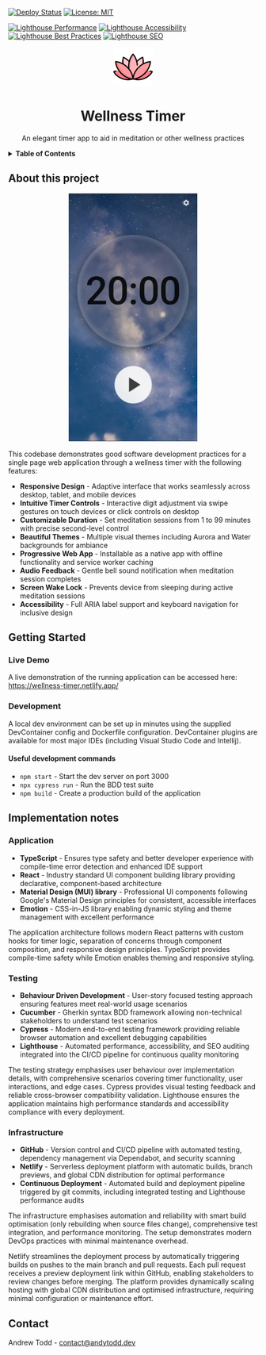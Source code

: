[![Deploy Status](https://api.netlify.com/api/v1/badges/12003f20-8161-4f15-957d-2bb7893625ee/deploy-status)](https://app.netlify.com/projects/wellness-timer/deploys) [![License: MIT](https://img.shields.io/badge/License-MIT-yellow.svg)](https://opensource.org/licenses/MIT)

[![Lighthouse Performance](https://img.shields.io/badge/dynamic/json?url=https%3A%2F%2Fwellness-timer.netlify.app%2Freports%2Flighthouse.json&query=%24.categories.performance.score&suffix=%25&label=lighthouse%20performance&color=brightgreen&style=flat&logoColor=white&logo=lighthouse&scale=100)](https://wellness-timer.netlify.app/reports/lighthouse.html) [![Lighthouse Accessibility](https://img.shields.io/badge/dynamic/json?url=https%3A%2F%2Fwellness-timer.netlify.app%2Freports%2Flighthouse.json&query=%24.categories.accessibility.score&suffix=%25&label=lighthouse%20accessibility&color=brightgreen&style=flat&logoColor=white&logo=lighthouse&scale=100)](https://wellness-timer.netlify.app/reports/lighthouse.html) [![Lighthouse Best Practices](https://img.shields.io/badge/dynamic/json?url=https%3A%2F%2Fwellness-timer.netlify.app%2Freports%2Flighthouse.json&query=%24.categories%5B%27best-practices%27%5D.score&suffix=%25&label=lighthouse%20best%20practices&color=brightgreen&style=flat&logoColor=white&logo=lighthouse&scale=100)](https://wellness-timer.netlify.app/reports/lighthouse.html) [![Lighthouse SEO](https://img.shields.io/badge/dynamic/json?url=https%3A%2F%2Fwellness-timer.netlify.app%2Freports%2Flighthouse.json&query=%24.categories.seo.score&suffix=%25&label=lighthouse%20seo&color=yellow&style=flat&logoColor=white&logo=lighthouse&scale=100)](https://wellness-timer.netlify.app/reports/lighthouse.html)

<div align="center">
  <a href="https://github.com/othneildrew/Best-README-Template">
    <img src="src/images/lotus.png" alt="Logo" width="80" height="80">
  </a>

  <h1 align="center">Wellness Timer</h3>

  <p align="center">
    An elegant timer app to aid in meditation or other wellness practices
    <br />
  </p>
</div>

<details>
<summary><strong>Table of Contents</strong></summary>

- [About this project](#about-this-project)
- [Getting Started](#getting-started)
  - [Live Demo](#live-demo)
  - [Development](#development)
- [Implementation notes](#implementation-notes)
  - [Application](#application)
  - [Testing](#testing)
  - [Infrastructure](#infrastructure)
- [Contact](#contact)

</details>

## About this project

<div align="center">
<img src="rm_images/timer_screen_shot.webp" height="500px" />
</div>

This codebase demonstrates good software development practices for a single page web application through a wellness timer with the following features:

- **Responsive Design** - Adaptive interface that works seamlessly across desktop, tablet, and mobile devices
- **Intuitive Timer Controls** - Interactive digit adjustment via swipe gestures on touch devices or click controls on desktop
- **Customizable Duration** - Set meditation sessions from 1 to 99 minutes with precise second-level control
- **Beautiful Themes** - Multiple visual themes including Aurora and Water backgrounds for ambiance
- **Progressive Web App** - Installable as a native app with offline functionality and service worker caching
- **Audio Feedback** - Gentle bell sound notification when meditation session completes
- **Screen Wake Lock** - Prevents device from sleeping during active meditation sessions
- **Accessibility** - Full ARIA label support and keyboard navigation for inclusive design

## Getting Started

### Live Demo

A live demonstration of the running application can be accessed here: https://wellness-timer.netlify.app/

### Development

A local dev environment can be set up in minutes using the supplied DevContainer config and Dockerfile configuration. DevContainer plugins are available for most major IDEs (including Visual Studio Code and Intellij).

#### Useful development commands

- `npm start` - Start the dev server on port 3000
- `npx cypress run` - Run the BDD test suite
- `npm build` - Create a production build of the application

## Implementation notes

### Application

- **TypeScript** - Ensures type safety and better developer experience with compile-time error detection and enhanced IDE support
- **React** - Industry standard UI component building library providing declarative, component-based architecture
- **Material Design (MUI) library** - Professional UI components following Google's Material Design principles for consistent, accessible interfaces
- **Emotion** - CSS-in-JS library enabling dynamic styling and theme management with excellent performance

The application architecture follows modern React patterns with custom hooks for timer logic, separation of concerns through component composition, and responsive design principles. TypeScript provides compile-time safety while Emotion enables theming and responsive styling.

### Testing

- **Behaviour Driven Development** - User-story focused testing approach ensuring features meet real-world usage scenarios
- **Cucumber** - Gherkin syntax BDD framework allowing non-technical stakeholders to understand test scenarios
- **Cypress** - Modern end-to-end testing framework providing reliable browser automation and excellent debugging capabilities
- **Lighthouse** - Automated performance, accessibility, and SEO auditing integrated into the CI/CD pipeline for continuous quality monitoring

The testing strategy emphasises user behaviour over implementation details, with comprehensive scenarios covering timer functionality, user interactions, and edge cases. Cypress provides visual testing feedback and reliable cross-browser compatibility validation. Lighthouse ensures the application maintains high performance standards and accessibility compliance with every deployment.

### Infrastructure

- **GitHub** - Version control and CI/CD pipeline with automated testing, dependency management via Dependabot, and security scanning
- **Netlify** - Serverless deployment platform with automatic builds, branch previews, and global CDN distribution for optimal performance
- **Continuous Deployment** - Automated build and deployment pipeline triggered by git commits, including integrated testing and Lighthouse performance audits

The infrastructure emphasises automation and reliability with smart build optimisation (only rebuilding when source files change), comprehensive test integration, and performance monitoring. The setup demonstrates modern DevOps practices with minimal maintenance overhead.

Netlify streamlines the deployment process by automatically triggering builds on pushes to the main branch and pull requests. Each pull request receives a preview deployment link within GitHub, enabling stakeholders to review changes before merging. The platform provides dynamically scaling hosting with global CDN distribution and optimised infrastructure, requiring minimal configuration or maintenance effort.

## Contact

Andrew Todd - contact@andytodd.dev
